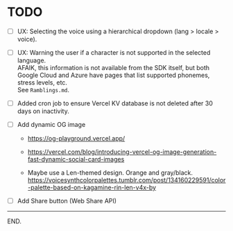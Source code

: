 # TODO

- [ ] UX: Selecting the voice using a hierarchical dropdown (lang > locale > voice).

- [ ] UX: Warning the user if a character is not supported in the selected language.  
AFAIK, this information is not available from the SDK itself, but both Google Cloud and Azure have pages that list supported phonemes, stress levels, etc.  
See `Ramblings.md`.

- [ ] Added cron job to ensure Vercel KV database is not deleted after 30 days on inactivity.

- [ ] Add dynamic OG image

    * https://og-playground.vercel.app/

    * https://vercel.com/blog/introducing-vercel-og-image-generation-fast-dynamic-social-card-images

    * Maybe use a Len-themed design. Orange and gray/black.
    https://voicesynthcolorpalettes.tumblr.com/post/134160229591/color-palette-based-on-kagamine-rin-len-v4x-by

- [ ] Add Share button (Web Share API)

---

END.
